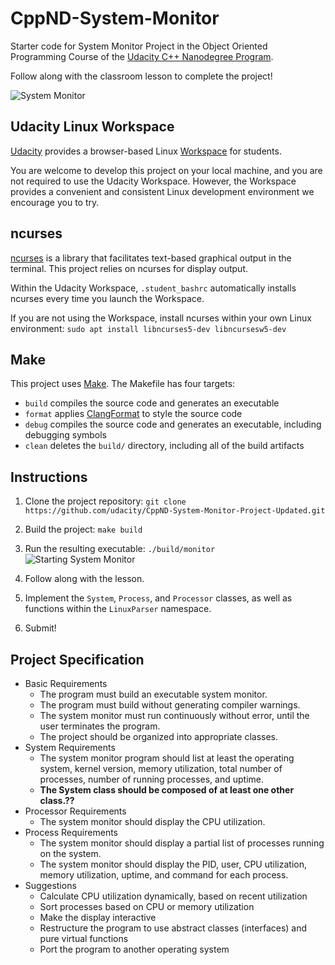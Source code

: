 # CppND-System-Monitor

Starter code for System Monitor Project in the Object Oriented Programming Course of the [Udacity C++ Nanodegree Program](https://www.udacity.com/course/c-plus-plus-nanodegree--nd213). 

Follow along with the classroom lesson to complete the project!

![System Monitor](images/monitor.png)

## Udacity Linux Workspace
[Udacity](https://www.udacity.com/) provides a browser-based Linux [Workspace](https://engineering.udacity.com/creating-a-gpu-enhanced-virtual-desktop-for-udacity-497bdd91a505) for students. 

You are welcome to develop this project on your local machine, and you are not required to use the Udacity Workspace. However, the Workspace provides a convenient and consistent Linux development environment we encourage you to try.

## ncurses
[ncurses](https://www.gnu.org/software/ncurses/) is a library that facilitates text-based graphical output in the terminal. This project relies on ncurses for display output.

Within the Udacity Workspace, `.student_bashrc` automatically installs ncurses every time you launch the Workspace.

If you are not using the Workspace, install ncurses within your own Linux environment: `sudo apt install libncurses5-dev libncursesw5-dev`

## Make
This project uses [Make](https://www.gnu.org/software/make/). The Makefile has four targets:
* `build` compiles the source code and generates an executable
* `format` applies [ClangFormat](https://clang.llvm.org/docs/ClangFormat.html) to style the source code
* `debug` compiles the source code and generates an executable, including debugging symbols
* `clean` deletes the `build/` directory, including all of the build artifacts

## Instructions

1. Clone the project repository: `git clone https://github.com/udacity/CppND-System-Monitor-Project-Updated.git`

2. Build the project: `make build`

3. Run the resulting executable: `./build/monitor`
![Starting System Monitor](images/starting_monitor.png)

4. Follow along with the lesson.

5. Implement the `System`, `Process`, and `Processor` classes, as well as functions within the `LinuxParser` namespace.

6. Submit!

## Project Specification

* Basic Requirements
  + The program must build an executable system monitor.
  + The program must build without generating compiler warnings.
  + The system monitor must run continuously without error, until the user terminates the program.
  + The project should be organized into appropriate classes.
* System Requirements
  + The system monitor program should list at least the operating system, kernel version, memory utilization, total number of processes, number of running processes, and uptime.
  + **The System class should be composed of at least one other class.??**
* Processor Requirements
  + The system monitor should display the CPU utilization.
* Process Requirements
  + The system monitor should display a partial list of processes running on the system.
  + The system monitor should display the PID, user, CPU utilization, memory utilization, uptime, and command for each process.
* Suggestions
  + Calculate CPU utilization dynamically, based on recent utilization
  + Sort processes based on CPU or memory utilization
  + Make the display interactive
  + Restructure the program to use abstract classes (interfaces) and pure virtual functions
  + Port the program to another operating system
